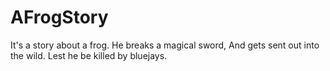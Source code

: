 # AFrogStory
It's a story about a frog.
He breaks a magical sword,
And gets sent out into the wild.
Lest he be killed by bluejays.
